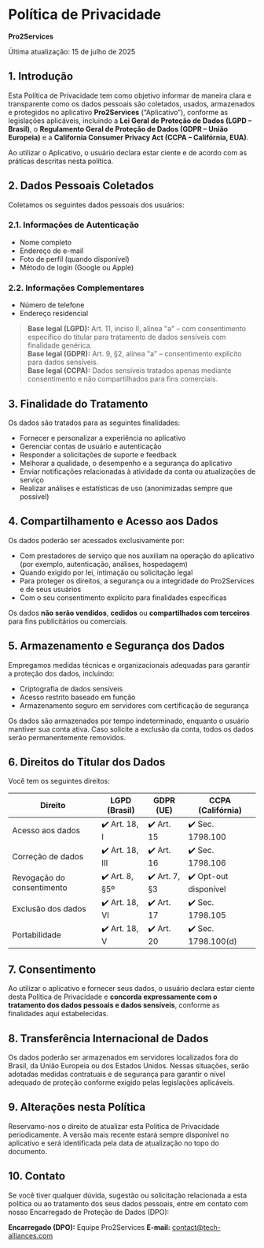 # Política de Privacidade

**Pro2Services**

Última atualização: 15 de julho de 2025

## 1. Introdução

Esta Política de Privacidade tem como objetivo informar de maneira clara e transparente como os dados pessoais são coletados, usados, armazenados e protegidos no aplicativo **Pro2Services** (“Aplicativo”), conforme as legislações aplicáveis, incluindo a **Lei Geral de Proteção de Dados (LGPD – Brasil)**, o **Regulamento Geral de Proteção de Dados (GDPR – União Europeia)** e a **California Consumer Privacy Act (CCPA – Califórnia, EUA)**.

Ao utilizar o Aplicativo, o usuário declara estar ciente e de acordo com as práticas descritas nesta política.



## 2. Dados Pessoais Coletados

Coletamos os seguintes dados pessoais dos usuários:

### 2.1. Informações de Autenticação

-   Nome completo
-   Endereço de e-mail
-   Foto de perfil (quando disponível)
-   Método de login (Google ou Apple)


### 2.2. Informações Complementares

-   Número de telefone
-   Endereço residencial

> **Base legal (LGPD):** Art. 11, inciso II, alínea "a" – com consentimento específico do titular para tratamento de dados sensíveis com finalidade genérica.  
> **Base legal (GDPR):** Art. 9, §2, alínea "a" – consentimento explícito para dados sensíveis.  
> **Base legal (CCPA):** Dados sensíveis tratados apenas mediante consentimento e não compartilhados para fins comerciais.


## 3. Finalidade do Tratamento

Os dados são tratados para as seguintes finalidades:

- Fornecer e personalizar a experiência no aplicativo
- Gerenciar contas de usuário e autenticação
- Responder a solicitações de suporte e feedback
- Melhorar a qualidade, o desempenho e a segurança do aplicativo
- Enviar notificações relacionadas à atividade da conta ou atualizações de serviço
- Realizar análises e estatísticas de uso (anonimizadas sempre que possível)


## 4. Compartilhamento e Acesso aos Dados

Os dados poderão ser acessados exclusivamente por:

- Com prestadores de serviço que nos auxiliam na operação do aplicativo (por exemplo, autenticação, análises, hospedagem)
- Quando exigido por lei, intimação ou solicitação legal
- Para proteger os direitos, a segurança ou a integridade do Pro2Services e de seus usuários
- Com o seu consentimento explícito para finalidades específicas

Os dados **não serão vendidos**, **cedidos** ou **compartilhados com terceiros** para fins publicitários ou comerciais.


## 5. Armazenamento e Segurança dos Dados

Empregamos medidas técnicas e organizacionais adequadas para garantir a proteção dos dados, incluindo:

-   Criptografia de dados sensíveis
-   Acesso restrito baseado em função
-   Armazenamento seguro em servidores com certificação de segurança

Os dados são armazenados por tempo indeterminado, enquanto o usuário mantiver sua conta ativa. Caso solicite a exclusão da conta, todos os dados serão permanentemente removidos.


## 6. Direitos do Titular dos Dados

Você tem os seguintes direitos:

|Direito|LGPD (Brasil)|GDPR (UE) |CCPA (Califórnia) |
|--|--|--|--|
| Acesso aos dados |✔️ Art. 18, I  |✔️ Art. 15 |✔️ Sec. 1798.100 |
| Correção de dados |✔️ Art. 18, III  |✔️ Art. 16 |✔️ Sec. 1798.106 |
| Revogação do consentimento |✔️ Art. 8, §5º  |✔️ Art. 7, §3 |✔️ Opt-out disponível |
| Exclusão dos dados |✔️ Art. 18, VI|✔️ Art. 17|✔️ Sec. 1798.105|
| Portabilidade |✔️ Art. 18, V|✔️ Art. 20|✔️ Sec. 1798.100(d)|


## 7. Consentimento

Ao utilizar o aplicativo e fornecer seus dados, o usuário declara estar ciente desta Política de Privacidade e **concorda expressamente com o tratamento dos dados pessoais e dados sensíveis**, conforme as finalidades aqui estabelecidas.


## 8. Transferência Internacional de Dados

Os dados poderão ser armazenados em servidores localizados fora do Brasil, da União Europeia ou dos Estados Unidos. Nessas situações, serão adotadas medidas contratuais e de segurança para garantir o nível adequado de proteção conforme exigido pelas legislações aplicáveis.


## 9. Alterações nesta Política

Reservamo-nos o direito de atualizar esta Política de Privacidade periodicamente. A versão mais recente estará sempre disponível no aplicativo e será identificada pela data de atualização no topo do documento.


## 10. Contato

Se você tiver qualquer dúvida, sugestão ou solicitação relacionada a esta política ou ao tratamento dos seus dados pessoais, entre em contato com nosso Encarregado de Proteção de Dados (DPO):

**Encarregado (DPO):** Equipe Pro2Services
**E-mail:** contact@tech-alliances.com 
